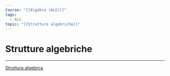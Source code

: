 ```yaml
---
Course: "[[Algebra (ALG)]]"
tags:
  - ALG
topic: "[[Strutture algebriche]]"
---
```


# Strutture algebriche
---
[Struttura algebrca](https://it.wikipedia.org/wiki/Struttura_algebrica)
